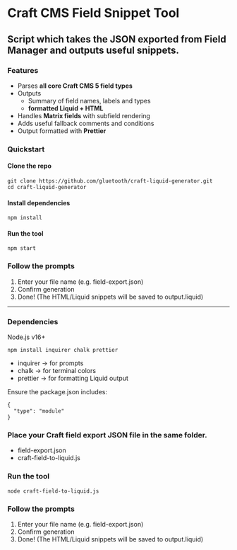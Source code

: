 # Craft CMS Field Snippet Tool
## Script which takes the JSON exported from Field Manager and outputs useful snippets. 

### Features
- Parses **all core Craft CMS 5 field types**
- Outputs 
    - Summary of field names, labels and types
    - **formatted Liquid + HTML**
- Handles **Matrix fields** with subfield rendering
- Adds useful fallback comments and conditions
- Output formatted with **Prettier**

### Quickstart

#### Clone the repo
```
git clone https://github.com/gluetooth/craft-liquid-generator.git
cd craft-liquid-generator
```
#### Install dependencies
```
npm install
```
#### Run the tool
```
npm start
```
### Follow the prompts

1. Enter your file name (e.g. field-export.json)
2. Confirm generation
3. Done! (The HTML/Liquid snippets will be saved to output.liquid)

---
### Dependencies

Node.js v16+

```
npm install inquirer chalk prettier
```
- inquirer → for prompts
- chalk → for terminal colors
- prettier → for formatting Liquid output

Ensure the package.json includes:

```
{
  "type": "module"
}
```

### Place your Craft field export JSON file in the same folder.

- field-export.json
- craft-field-to-liquid.js

### Run the tool

```
node craft-field-to-liquid.js
```

### Follow the prompts

1. Enter your file name (e.g. field-export.json)
2. Confirm generation
3. Done! (The HTML/Liquid snippets will be saved to output.liquid)